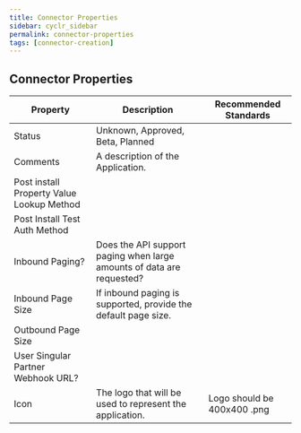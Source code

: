 ```yaml
---
title: Connector Properties
sidebar: cyclr_sidebar
permalink: connector-properties
tags: [connector-creation]
---
```


## Connector Properties

| Property | Description | Recommended Standards |
| --- | --- | --- |
| Status | Unknown, Approved, Beta, Planned | |
| Comments | A description of the Application.| |
| Post install Property Value Lookup Method | | |
| Post Install Test Auth Method | | |
| Inbound Paging? | Does the API support paging when large amounts of data are requested? | |
| Inbound Page Size | If inbound paging is supported, provide the default page size. | |
| Outbound Page Size | | |
| User Singular Partner Webhook URL? | | |
| Icon | The logo that will be used to represent the application.| Logo should be 400x400 .png |
